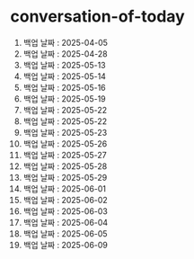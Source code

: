 # conversation-of-today

1. 백업 날짜 : 2025-04-05
2. 백업 날짜 : 2025-04-28
3. 백업 날짜 : 2025-05-13
4. 백업 날짜 : 2025-05-14
5. 백업 날짜 : 2025-05-16
6. 백업 날짜 : 2025-05-19
7. 백업 날짜 : 2025-05-22
8. 백업 날짜 : 2025-05-22
9. 백업 날짜 : 2025-05-23
10. 백업 날짜 : 2025-05-26
11. 백업 날짜 : 2025-05-27
12. 백업 날짜 : 2025-05-28
13. 백업 날짜 : 2025-05-29
14. 백업 날짜 : 2025-06-01
15. 백업 날짜 : 2025-06-02
16. 백업 날짜 : 2025-06-03
17. 백업 날짜 : 2025-06-04
18. 백업 날짜 : 2025-06-05
19. 백업 날짜 : 2025-06-09